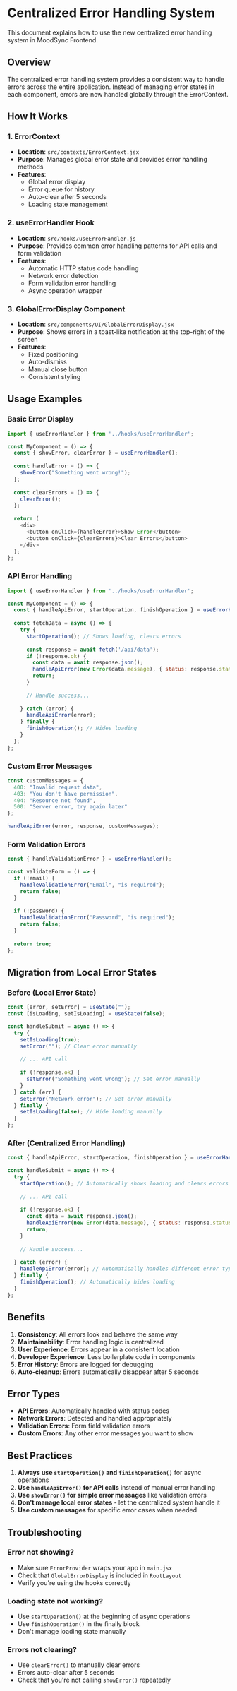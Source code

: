# Centralized Error Handling System

This document explains how to use the new centralized error handling system in MoodSync Frontend.

## Overview

The centralized error handling system provides a consistent way to handle errors across the entire application. Instead of managing error states in each component, errors are now handled globally through the ErrorContext.

## How It Works

### 1. ErrorContext
- **Location**: `src/contexts/ErrorContext.jsx`
- **Purpose**: Manages global error state and provides error handling methods
- **Features**: 
  - Global error display
  - Error queue for history
  - Auto-clear after 5 seconds
  - Loading state management

### 2. useErrorHandler Hook
- **Location**: `src/hooks/useErrorHandler.js`
- **Purpose**: Provides common error handling patterns for API calls and form validation
- **Features**:
  - Automatic HTTP status code handling
  - Network error detection
  - Form validation error handling
  - Async operation wrapper

### 3. GlobalErrorDisplay Component
- **Location**: `src/components/UI/GlobalErrorDisplay.jsx`
- **Purpose**: Shows errors in a toast-like notification at the top-right of the screen
- **Features**:
  - Fixed positioning
  - Auto-dismiss
  - Manual close button
  - Consistent styling

## Usage Examples

### Basic Error Display

```javascript
import { useErrorHandler } from '../hooks/useErrorHandler';

const MyComponent = () => {
  const { showError, clearError } = useErrorHandler();
  
  const handleError = () => {
    showError("Something went wrong!");
  };
  
  const clearErrors = () => {
    clearError();
  };
  
  return (
    <div>
      <button onClick={handleError}>Show Error</button>
      <button onClick={clearErrors}>Clear Errors</button>
    </div>
  );
};
```

### API Error Handling

```javascript
import { useErrorHandler } from '../hooks/useErrorHandler';

const MyComponent = () => {
  const { handleApiError, startOperation, finishOperation } = useErrorHandler();
  
  const fetchData = async () => {
    try {
      startOperation(); // Shows loading, clears errors
      
      const response = await fetch('/api/data');
      if (!response.ok) {
        const data = await response.json();
        handleApiError(new Error(data.message), { status: response.status, data });
        return;
      }
      
      // Handle success...
      
    } catch (error) {
      handleApiError(error);
    } finally {
      finishOperation(); // Hides loading
    }
  };
};
```

### Custom Error Messages

```javascript
const customMessages = {
  400: "Invalid request data",
  403: "You don't have permission",
  404: "Resource not found",
  500: "Server error, try again later"
};

handleApiError(error, response, customMessages);
```

### Form Validation Errors

```javascript
const { handleValidationError } = useErrorHandler();

const validateForm = () => {
  if (!email) {
    handleValidationError("Email", "is required");
    return false;
  }
  
  if (!password) {
    handleValidationError("Password", "is required");
    return false;
  }
  
  return true;
};
```

## Migration from Local Error States

### Before (Local Error State)
```javascript
const [error, setError] = useState("");
const [isLoading, setIsLoading] = useState(false);

const handleSubmit = async () => {
  try {
    setIsLoading(true);
    setError(""); // Clear error manually
    
    // ... API call
    
    if (!response.ok) {
      setError("Something went wrong"); // Set error manually
    }
  } catch (err) {
    setError("Network error"); // Set error manually
  } finally {
    setIsLoading(false); // Hide loading manually
  }
};
```

### After (Centralized Error Handling)
```javascript
const { handleApiError, startOperation, finishOperation } = useErrorHandler();

const handleSubmit = async () => {
  try {
    startOperation(); // Automatically shows loading and clears errors
    
    // ... API call
    
    if (!response.ok) {
      const data = await response.json();
      handleApiError(new Error(data.message), { status: response.status, data });
      return;
    }
    
    // Handle success...
    
  } catch (error) {
    handleApiError(error); // Automatically handles different error types
  } finally {
    finishOperation(); // Automatically hides loading
  }
};
```

## Benefits

1. **Consistency**: All errors look and behave the same way
2. **Maintainability**: Error handling logic is centralized
3. **User Experience**: Errors appear in a consistent location
4. **Developer Experience**: Less boilerplate code in components
5. **Error History**: Errors are logged for debugging
6. **Auto-cleanup**: Errors automatically disappear after 5 seconds

## Error Types

- **API Errors**: Automatically handled with status codes
- **Network Errors**: Detected and handled appropriately
- **Validation Errors**: Form field validation errors
- **Custom Errors**: Any other error messages you want to show

## Best Practices

1. **Always use `startOperation()` and `finishOperation()`** for async operations
2. **Use `handleApiError()` for API calls** instead of manual error handling
3. **Use `showError()` for simple error messages** like validation errors
4. **Don't manage local error states** - let the centralized system handle it
5. **Use custom messages** for specific error cases when needed

## Troubleshooting

### Error not showing?
- Make sure `ErrorProvider` wraps your app in `main.jsx`
- Check that `GlobalErrorDisplay` is included in `RootLayout`
- Verify you're using the hooks correctly

### Loading state not working?
- Use `startOperation()` at the beginning of async operations
- Use `finishOperation()` in the finally block
- Don't manage loading state manually

### Errors not clearing?
- Use `clearError()` to manually clear errors
- Errors auto-clear after 5 seconds
- Check that you're not calling `showError()` repeatedly
